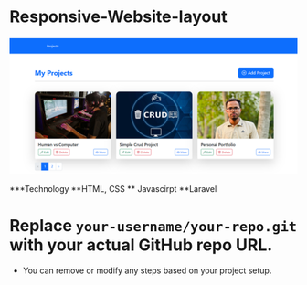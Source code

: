 # Responsive-Website-layout

![image alt](https://github.com/Wrong1234/Responsive-Website-layout/blob/f100127b864b459ce6e73539ee88c70d4c167dd2/Laravel%20CRUD%20Project%20-%20Google%20Chrome%205_22_2025%209_29_47%20AM.png)

***Technology
**HTML, CSS
** Javascirpt
**Laravel


 # Replace `your-username/your-repo.git` with your actual GitHub repo URL.
- You can remove or modify any steps based on your project setup.
